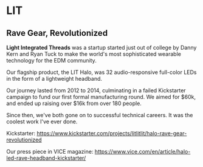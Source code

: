 # LIT

## Rave Gear, Revolutionized

**Light Integrated Threads** was a startup started just out of college by Danny Kern and Ryan Tuck to make the world's most sophisticated wearable technology for the EDM community.

Our flagship product, the LIT Halo, was 32 audio-responsive full-color LEDs in the form of a lightweight headband.

Our journey lasted from 2012 to 2014, culminating in a failed Kickstarter campaign to fund our first formal manufacturing round. We aimed for $60k, and ended up raising over $16k from over 180 people.

Since then, we've both gone on to successful technical careers. It was the coolest work I've ever done.

Kickstarter: https://www.kickstarter.com/projects/litlitlit/halo-rave-gear-revolutionized

Our press piece in VICE magazine: https://www.vice.com/en/article/halo-led-rave-headband-kickstarter/

